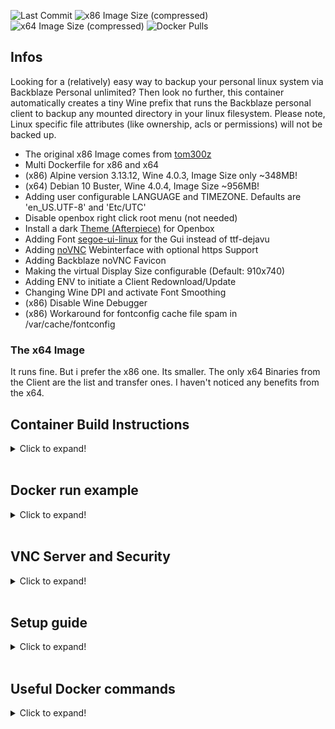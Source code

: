 ![Last Commit](https://img.shields.io/github/last-commit/semool/backblaze-personal-wine?style=flat-square)
![x86 Image Size (compressed)](https://img.shields.io/docker/image-size/loomes/backblaze-personal-wine/x86.alpine?color=magenta&label=x86%20Image%20%28compressed%29&style=flat-square)
![x64 Image Size (compressed)](https://img.shields.io/docker/image-size/loomes/backblaze-personal-wine/x64.debian?color=magenta&label=x64%20Image%20%28compressed%29&style=flat-square)
![Docker Pulls](https://img.shields.io/docker/pulls/loomes/backblaze-personal-wine?style=flat-square)

## Infos
Looking for a (relatively) easy way to backup your personal linux system via Backblaze Personal unlimited? 
Then look no further, this container automatically creates a tiny Wine prefix that runs the Backblaze personal client to backup any mounted directory in your linux filesystem.
Please note, Linux specific file attributes (like ownership, acls or permissions) will not be backed up.

* The original x86 Image comes from [tom300z](https://github.com/tom300z/backblaze-personal-wine)
* Multi Dockerfile for x86 and x64
* (x86) Alpine version 3.13.12, Wine 4.0.3, Image Size only ~348MB!
* (x64) Debian 10 Buster, Wine 4.0.4, Image Size ~956MB!
* Adding user configurable LANGUAGE and TIMEZONE. Defaults are 'en_US.UTF-8' and 'Etc/UTC'
* Disable openbox right click root menu (not needed)
* Install a dark [Theme (Afterpiece)](https://github.com/terroo/openbox-themes/tree/main/Afterpiece) for Openbox
* Adding Font [segoe-ui-linux](https://github.com/mrbvrz/segoe-ui-linux) for the Gui instead of ttf-dejavu
* Adding [noVNC](https://github.com/novnc/noVNC) Webinterface with optional https Support
* Adding Backblaze noVNC Favicon
* Making the virtual Display Size configurable (Default: 910x740)
* Adding ENV to initiate a Client Redownload/Update
* Changing Wine DPI and activate Font Smoothing
* (x86) Disable Wine Debugger
* (x86) Workaround for fontconfig cache file spam in /var/cache/fontconfig

### The x64 Image
It runs fine. But i prefer the x86 one. Its smaller. The only x64 Binaries from the Client are the list and transfer ones. I haven't noticed any benefits from the x64.

## Container Build Instructions
<details>
  <summary>Click to expand!</summary>

### To build the x86 Version:
```
docker build -t backblaze-personal-wine:x86.alpine .
```
### To build the x64 Version:
```
docker build -t backblaze-personal-wine:x64.debian --build-arg BASEIMAGE="amd64/debian:buster-slim" .
```
</details><br/>
  
## Docker run example
<details>
  <summary>Click to expand!</summary>

### Simple
```
docker run -d \
    --init \
    -e USER_ID=0 \
    -e GROUP_ID=0 \
    -v backblaze_data:/wine \ #<- This can be a Docker Volume
    -v /mnt/backblaze-temp:/data \ #<- This must be a Folder that is big enough to save the bigest file from your Backup (look at 'Data Dir Tips')
    -v /mnt/backupfolder1:/data/backupfolder1 \ #<- A Folder that should be Backuped
    -v /mnt/backupfolder2:/data/backupfolder2 \ #<- A Folder that should be Backuped
    --name=backblaze \
    --restart=always \
    backblaze-personal-wine:x86.alpine # <- or x64.debian
```

### Advanced
```
docker run -d \
    -h Backblaze-PB \ # <- The Hostname
    --init \
    -p 5900:5900 \ # <- The VNC Port
    -p 6080:6080 \ # <- The noVNC Webif Port
    -e USER_ID=0 \
    -e GROUP_ID=0 \
    -e TZ=Europe/Berlin \
    -e LANG=de_DE.UTF-8 \
    -e COMPUTERNAME=pcname \ # <- Wine Computername
    -e VNCPASSWORD=password \
    -e NOVNCSSL=1 \ # <- Look in the VNC Server Security Section
    -e MOUNTEXPERT=1 \ # Every single dir/mount under Data will be a seperate Backup drive (look at 'Data Dir Tips')
    -e DISPLAYSIZE=910x740 \ # <- The virtual Display Size
    -e CLIENTUPDATE=0 \ # <- Set this to 1 (2 for Beta Version) for Client Update/Reinstall
    -v backblaze_data:/wine \ #<- This can be a Docker Volume
    -v /mnt/backupfolder1:/data/d__backupfolder1 \ #<- A Folder that should be Backuped, first Part is the Drive Letter to mount
    -v /mnt/backupfolder2:/data/e__backupfolder2 \ #<- A Folder that should be Backuped, first Part is the Drive Letter to mount
    --name=backblaze \
    --restart=always \
    backblaze-personal-wine:x86.alpine # <- or x64.debian
```
</details><br/>

## VNC Server and Security
<details>
  <summary>Click to expand!</summary>

### Connecting to the VNC Server
To go through the setup process you must connect to the integrated vnc server. 
* You can use a VNC Client (Port 5900) like [TigerVNC Viewer](https://github.com/TigerVNC/tigervnc)
* or you can use the integrated noVNC Webinterface (Port 6080).

### VNC Password
You can set a password to secure the VNC Server by add ```-e VNCPASSWORD=yourpwd``` to the docker run command.
The Password will be saved to ```/wine/.vncpassword```.
For extra Security you can now change ```-e VNCPASSWORD=yourpwd``` to ```-e VNCPASSWORD=anything ,but not to 'none'```.
The encryptet ```/wine/.vncpassword``` will continue to be used.
When you set the Password back to 'none' the saved file will be deletet.
In the same way you can change the Password, set to 'none', start/stop the Container and set a new Password.

### Security
The server runs an unencrypted integrated VNC server.
Make sure you dont accept Connections from outside your local Network.

### Simple https
You can set ```-e NOVNCSSL=1``` to the docker run command.
Then the Container will create a Keyfile for https: ```/wine/.novnc.pem```.
Optional you can replace it with your own compatible Keyfile.
When ```-e NOVNCSSL=1``` is set you can only access the noVNC Webinterface with https.
The normal VNC Server will not acceppt connections on Port 5900 now.

### https
When you need access over the Internet with legit Certificates (Lets Encrypt) you can use [NGINX Proxy Manager](https://github.com/NginxProxyManager/nginx-proxy-manager) to setup https for the noVNC Webinterface.
Optional you can disable the VNC Port expose:
* comment the ```EXPOSE 5900``` in the Dockerfile before you build your Image to only allow Connections to the noVNC Webinterface.
* or you can modify the Port Mapping in your run command: ```-p 127.0.0.1:5900:5900```
</details><br/>

## Setup guide
<details>
  <summary>Click to expand!</summary>

### Step 1: DATA Dir Tips
* Normal Mode (Default):
Mount a very Big empty Folder directly to '/data' first. This is your Drive D: root and must be 'rw'. It must have free Space for the bigest File you will Backup.
The Client uploads big files in Chunks (10MB) and they are temporarily saved here.
Also a directory '.bzvol' will create here. The Files inside are unique and needed for the client to redetect this as D: Drive.
Now you can mount all your Folders for Backup inside. They can be 'ro'. You can remove or add Folders at any time (Look in the 'Docker run Example').

* Expert Mode:
When you set ```-e MOUNTEXPERT=1``` every single mount in /data becomes a own Driveletter (Look in the 'Docker run Advanced Example').
The '.bzvol' will create in every single mounted dir. So they must be 'rw'.

### Step 2: Installation
When starting the container for the first time, it will automatically initialize a new Wine prefix and download & run the backblaze installer.

When you only see a black screen once you are connected press alt-tab to activate the installer window.

Eventually the installer might look a bit weird (all white) at the very beginning. Just enter your backblaze account email into the white box and hit enter, then you should see the rest of the ui.
Or you can move the Window around a little bit, that fixed the view.

Then enter your password and hit "Install", the installer will start scanning your drive.

* For x86 Image: After Backblaze Client Installation ALL x64 Binaries are get renamed while this is a i386 only Container. Without renaming them the Client try continusly starting them and wine will go in Debug Mode = High CPU Load! When a Message Pops up with Client is not installed correctly ignore it and click in the main Client Window to hide the Warning in the background. Client will run fine!
* For X64 Image: When you become a Popup at Client Start 'ERR_NotificationDialog_bad_bzdata_permissions', ignore it and place it behind the Main Client Window. In newer Versions this String is translated and say you must check Permissions for the bzdata dir. This can be also ignored.

### Step 3: Troubleshooting:
~~Sometimes the Main Gui will start with ? instead of Text and crash after some seconds. The File Transfer in the background works great. When this happens reopen the Main Gui by Clicking on the Icon in the Tray Application. After 2-3 Attemps the Gui starts fine and will running.~~ <-- This should be fixed with the actual Images!

When the Gui will crash or freeze open a Shell on the Docker Image and run `./startgui.sh`. Now the Gui will run forever. I dont know why.

### Step 4: Configuration
Once the Installer is finished the backblaze client should open automatically.

You will notice that currently only around 10 files are backed up. 
To change that click the Settings button and check the box for the "D:" drive, this drive corresponds to the /data/ directory of your container. 
You can also set a better name for your backup here.
I'd also reccommend to remove the blacklisted file extensions from the "Exclusions" tab.

Once you hit "Ok" or "Apply" the client will start scanning your drives again, this might take a very long time depending on the number of files you mounted under the /data/ dir, just be patient and leave the container running.
You can dis- and reconnect from and to the VNC server at any time, this will not affect the Backblaze client.

When the analysis is complete make shoure the client performs the initial backup (this should happen automatically).
Depending on the number and size of the files you want to back up and your upload speed, this will take quite some time.
If you have to stop the container during the initial backup the backup will continue where it left once the container is started again.

Backblaze is now configured to automatically backup your linux files,  to check the progress or change settings use the VNC Server.

### Step 5: Client Update
To reinstall/update the Client start the Container with ```-e CLIENTUPDATE=1```
With ```-e CLIENTUPDATE=2``` the latest Beta Version will be downloaded.
The old Installer will be renamed and then the actual one will be downloaded.
After this the Installation will start. Go to the VNC Server to complete. The Client will start automaticaly after this.
When you restart the complete Container set 'CLIENTUPDATE' back to 0.
</details><br/>
  
## Useful Docker commands
<details>
  <summary>Click to expand!</summary>

### Get the Container Logfile:
```
docker logs -f backblaze
```
### Open a bash Shell for the Container:
```
docker exec -it backblaze bash
```
### You can open a Explorer Window in your VNC Session to check the mounts:
```
docker exec backblaze wine explorer &
```
### Getting access to the Registry:
```
docker exec backblaze wine registry &
```
### Getting access to the Wine Console (cmd like):
```
docker exec backblaze wine wineconsole &
## Checking if the Dir is detected as link or mount (then it will not Backuped)
"C:\Program Files\Backblaze\bzfilelist.exe" -fileinfo D:\MyBackupDir
```
### Getting access to the Wine Config Window:
```
docker exec backblaze wine winecfg &
```
</details><br/>
